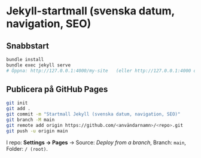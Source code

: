 # Jekyll-startmall (svenska datum, navigation, SEO)

## Snabbstart
```bash
bundle install
bundle exec jekyll serve
# Öppna: http://127.0.0.1:4000/my-site   (eller http://127.0.0.1:4000 om baseurl: "")
```

## Publicera på GitHub Pages
```bash
git init
git add .
git commit -m "Startmall Jekyll (svenska datum, navigation, SEO)"
git branch -M main
git remote add origin https://github.com/<användarnamn>/<repo>.git
git push -u origin main
```

I repo: **Settings → Pages** → Source: *Deploy from a branch*, Branch: `main`, Folder: `/ (root)`.
